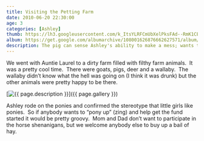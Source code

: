 ```yaml
---
title: Visiting the Petting Farm
date: 2010-06-20 22:30:00
age: 3
categories: [Ashley]
thumb: https://lh3.googleusercontent.com/k_ItsYLRFCmUbXelPksFAd--RmK1CE5LHiq5Qg5u13r7P-xqJ-TVj2N5sos65adyMhGaLvg9vr0q-6hniT4=w293-h220
album: https://get.google.com/albumarchive/108001626876662627571/album/AF1QipP72Ak9XKst3Kq4Px62eDZ1PscOzSOrqvONUeYS?authKey=CLapx-ODosPfHw
description: The pig can sense Ashley's ability to make a mess; wants to learn from the master
---
```

We went with Auntie Laurel to a dirty farm filled with filthy farm animals.  It was a pretty cool time.  There were goats, pigs, deer and a wallaby.  The wallaby didn’t know what the hell was going on (I think it was drunk) but the other animals were pretty happy to be there.

[<img src="{{ page.thumb }}" alt="{{ page.description }}" class="wyseguys-album"/>]({{ page.gallery }})

Ashley rode on the ponies and confirmed the stereotype that little girls like ponies.  So if anybody wants to “pony up” (zing) and help get the fund started it would be pretty groovy.  Mom and Dad don’t want to participate in the horse shenanigans, but we welcome anybody else to buy up a bail of hay.